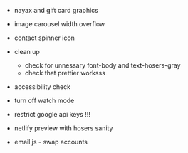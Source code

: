-  nayax and gift card graphics
-  image carousel width overflow
-  contact spinner icon

-  clean up

   -  check for unnessary font-body and text-hosers-gray
   -  check that prettier worksss

-  accessibility check

-  turn off watch mode

-  restrict google api keys !!!

-  netlify preview with hosers sanity
-  email js - swap accounts
